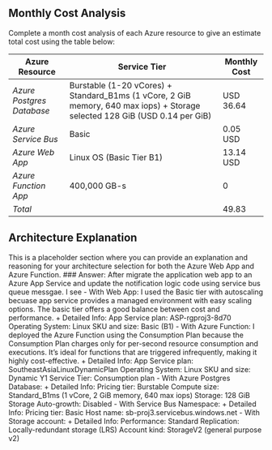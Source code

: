 ## Monthly Cost Analysis
Complete a month cost analysis of each Azure resource to give an estimate total cost using the table below:

| Azure Resource | Service Tier | Monthly Cost |
| ------------ | ------------ | ------------ |
| *Azure Postgres Database* | Burstable (1-20 vCores) + Standard_B1ms (1 vCore, 2 GiB memory, 640 max iops) + Storage selected 128 GiB (USD 0.14 per GiB) |       USD 36.64       |
| *Azure Service Bus*   |    Basic     |     0.05 USD      |
| *Azure Web App*   |  Linux OS (Basic Tier B1)     |     13.14 USD    |
| *Azure Function App*   |    400,000 GB-s     |     0       |
| *Total*   |         |     49.83      |


## Architecture Explanation
This is a placeholder section where you can provide an explanation and reasoning for your architecture selection for both the Azure Web App and Azure Function.
    ### Answer: After migrate the application web app to an Azure App Service and update the notification logic code using service bus queue messgae. I see
        - With Web App:
            I used the Basic tier with autoscaling becuase app service provides a managed environment with easy scaling options. The basic tier offers a good balance between cost and performance.
            + Detailed Info:
                        App Service plan: ASP-rgproj3-8d70
                        Operating System: Linux
                        SKU and size: Basic (B1)
        - With Azure Function:
            I deployed the Azure Function using the Consumption Plan because the Consumption Plan charges only for per-second resource consumption and executions. It’s ideal for functions that are triggered infrequently, making it highly cost-effective.
            + Detailed Info:
                        App Service plan: SoutheastAsiaLinuxDynamicPlan
                        Operating System: Linux
                        SKU and size: Dynamic Y1
                        Service Tier: Consumption plan
        - With Azure Postgres Database: 
            + Detailed Info:
                        Pricing tier: Burstable
                        Compute size: Standard_B1ms (1 vCore, 2 GiB memory, 640 max iops)
                        Storage: 128 GiB
                        Storage Auto-growth: Disabled
        - With Service Bus Namespace: 
            + Detailed Info:
                        Pricing tier: Basic
                        Host name: sb-proj3.servicebus.windows.net
        - With Storage account: 
            + Detailed Info:
                        Performance: Standard
                        Replication: Locally-redundant storage (LRS)
                        Account kind: StorageV2 (general purpose v2)

